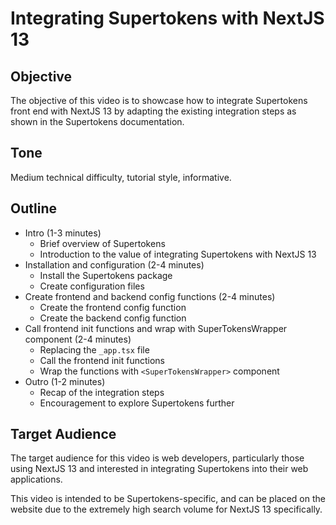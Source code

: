 # Integrating Supertokens with NextJS 13

## Objective
The objective of this video is to showcase how to integrate Supertokens front end with NextJS 13 by adapting the existing integration steps as shown in the Supertokens documentation.

## Tone
Medium technical difficulty, tutorial style, informative.

## Outline
- Intro (1-3 minutes)
    - Brief overview of Supertokens
    - Introduction to the value of integrating Supertokens with NextJS 13
- Installation and configuration (2-4 minutes)
    - Install the Supertokens package
    - Create configuration files
- Create frontend and backend config functions (2-4 minutes)
    - Create the frontend config function
    - Create the backend config function
- Call frontend init functions and wrap with SuperTokensWrapper component (2-4 minutes)
    - Replacing the `_app.tsx` file
    - Call the frontend init functions
    - Wrap the functions with `<SuperTokensWrapper>` component
- Outro (1-2 minutes)
    - Recap of the integration steps
    - Encouragement to explore Supertokens further

## Target Audience
The target audience for this video is web developers, particularly those using NextJS 13 and interested in integrating Supertokens into their web applications.

This video is intended to be Supertokens-specific, and can be placed on the website due to the extremely high search volume for NextJS 13 specifically.  
